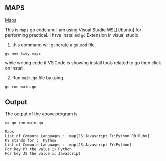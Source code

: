 ## MAPS

[Maps](https://go.dev/blog/maps)

This is `Maps` go code and I am using Visual Studio WSL[Ubuntu] for performing practical. I have installed `go` Extension in visual studio.

1. this command will generate a `go.mod` file.

```
go mod tidy maps
```

while writing code if VS Code is showing install tools related to go then click on install.

2. Run `main.go` file by using.

```
go run main.go
```

## Output
The output of the above program is - 

```
>> go run main.go  

Maps
List of Compute Languages :  map[JS:Javascript PY:Python RB:Ruby]
PY stands for :  Python
List of Compute Languages :  map[JS:Javascript PY:Python]
For key PY the value is Python
For key JS the value is Javascript
```
